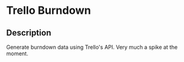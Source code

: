 # Trello Burndown

## Description

Generate burndown data using Trello's API.  Very much a spike at the moment.
